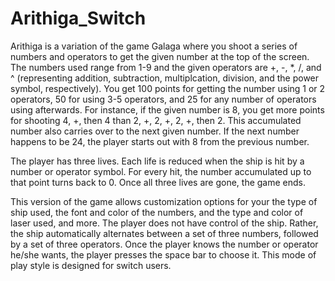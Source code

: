 # Arithiga_Switch

Arithiga is a variation of the game Galaga where you shoot a series of numbers and operators to get the given number at the top
of the screen. The numbers used range from 1-9 and the given operators are +, -, *, /, and ^ (representing addition, subtraction,
multiplcation, division, and the power symbol, respectively). You get 100 points for getting the number using 1 or 2 operators, 50 for using 3-5 operators, and 25 for any number
of operators using afterwards. For instance, if the given number is 8, you get more points for shooting 4, +, then 4 
than 2, +, 2, +, 2, +, then 2. This accumulated number also carries over to the next given number. If the next number happens to 
be 24, the player starts out with 8 from the previous number.

The player has three lives. Each life is reduced when the ship is hit by a number or operator symbol. For every hit, the
number accumulated up to that point turns back to 0. Once all three lives are gone, the game ends.

This version of the game allows customization options for your the type of ship used, the font and color of the numbers, and
the type and color of laser used, and more. The player does not have control of the ship. Rather, the ship automatically
alternates between a set of three numbers, followed by a set of three operators. Once the player knows the number or
operator he/she wants, the player presses the space bar to choose it. This mode of play style is designed for switch
users.
